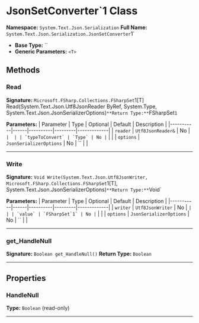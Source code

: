 # JsonSetConverter`1 Class

**Namespace:** `System.Text.Json.Serialization`
**Full Name:** `System.Text.Json.Serialization.JsonSetConverter`1`
- **Base Type:** ``
- **Generic Parameters:** `<T>`

## Methods

### Read

**Signature:** `Microsoft.FSharp.Collections.FSharpSet`1[T] Read(System.Text.Json.Utf8JsonReader ByRef, System.Type, System.Text.Json.JsonSerializerOptions)`
**Return Type:** `FSharpSet`1`

**Parameters:**
| Parameter | Type | Optional | Default | Description |
|-----------|------|----------|---------|-------------|
| `reader` | `Utf8JsonReader&` | No | `` |  |
| `typeToConvert` | `Type` | No | `` |  |
| `options` | `JsonSerializerOptions` | No | `` |  |

---

### Write

**Signature:** `Void Write(System.Text.Json.Utf8JsonWriter, Microsoft.FSharp.Collections.FSharpSet`1[T], System.Text.Json.JsonSerializerOptions)`
**Return Type:** `Void`

**Parameters:**
| Parameter | Type | Optional | Default | Description |
|-----------|------|----------|---------|-------------|
| `writer` | `Utf8JsonWriter` | No | `` |  |
| `value` | `FSharpSet`1` | No | `` |  |
| `options` | `JsonSerializerOptions` | No | `` |  |

---

### get_HandleNull

**Signature:** `Boolean get_HandleNull()`
**Return Type:** `Boolean`

---

## Properties

### HandleNull

**Type:** `Boolean` (read-only)

---